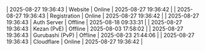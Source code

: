 | 2025-08-27 19:36:43 | Website | Online | 2025-08-27 19:36:42 |
| 2025-08-27 19:36:43 | Registration | Online | 2025-08-27 19:36:42 |
| 2025-08-27 19:36:43 | Auth Server | Offline | 2025-08-18 09:33:31 |
| 2025-08-27 19:36:43 | Kezan (PvE) | Offline | 2025-08-03 17:58:02 |
| 2025-08-27 19:36:43 | Gurubashi (PvP) | Offline | 2025-08-23 21:44:06 |
| 2025-08-27 19:36:43 | Cloudflare | Online | 2025-08-27 19:36:42 |
